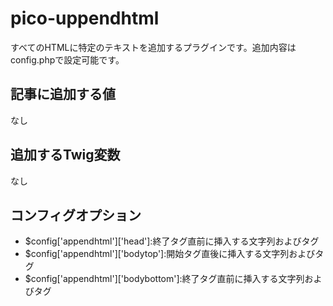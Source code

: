 # pico-uppendhtml

すべてのHTMLに特定のテキストを追加するプラグインです。追加内容はconfig.phpで設定可能です。

## 記事に追加する値

なし

## 追加するTwig変数

なし

## コンフィグオプション

 * $config['appendhtml']['head']:<head>終了タグ直前に挿入する文字列およびタグ
 * $config['appendhtml']['bodytop']:<body>開始タグ直後に挿入する文字列およびタグ
 * $config['appendhtml']['bodybottom']:<body>終了タグ直前に挿入する文字列およびタグ
